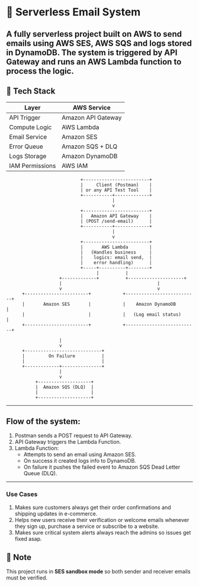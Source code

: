 # 📧 Serverless Email System

A fully serverless project built on AWS to send emails using AWS SES, AWS SQS and logs stored in DynamoDB. The system is triggered by API Gateway and runs an AWS Lambda function to process the logic.
---

## 🧰 Tech Stack

| Layer            | AWS Service         |
|------------------|---------------------|
| API Trigger      | Amazon API Gateway  |
| Compute Logic    | AWS Lambda          |
| Email Service    | Amazon SES          |
| Error Queue      | Amazon SQS + DLQ    |
| Logs Storage     | Amazon DynamoDB     |
| IAM Permissions  | AWS IAM             |


                                +-------------------------+
                                |     Client (Postman)    |
                                | or any API Test Tool    |
                                +-----------+-------------+
                                            |
                                            v
                                +-------------------------+
                                |   Amazon API Gateway    |
                                | (POST /send-email)      |
                                +-----------+-------------+
                                            |
                                            v
                                +-------------------------+
                                |       AWS Lambda        |
                                |   (Handles business     |
                                |    logics: email send,  |
                                |    error handling)      |
                                +-----+----------+--------+
                                      |          |
                        +-------------+          +---------------------+
                        |                                    |         
                        v                                    v         
          +------------------------+            +---------------------------+
          |       Amazon SES       |            |    Amazon DynamoDB        |
          |                        |            |   (Log email status)      |
          +------------------------+            +---------------------------+

                        |
                        v
          +-----------------------------+
          |         On Failure          |
          |                             |
          +-------------+---------------+
                        |
                        v
               +--------------------+
               |  Amazon SQS (DLQ)  |
               |                    |
               +--------------------+
---                        

## Flow of the system:
1. Postman sends a POST request to API Gateway.
2. API Gateway triggers the Lambda Function.
3. Lambda Function:
   - Attempts to send an email using Amazon SES.
   - On success it created logs info to DynamoDB.
   - On failure it pushes the failed event to Amazon SQS Dead Letter Queue (DLQ).

---  

### Use Cases
1. Makes sure customers always get their order confirmations and shipping updates in e-commerce.
2. Helps new users receive their verification or welcome emails whenever they sign up, purchase a service or subscribe to a website.
3. Makes sure critical system alerts always reach the admins so issues get fixed asap.

## 📢 Note
This project runs in **SES sandbox mode** so both sender and receiver emails must be verified.



  

